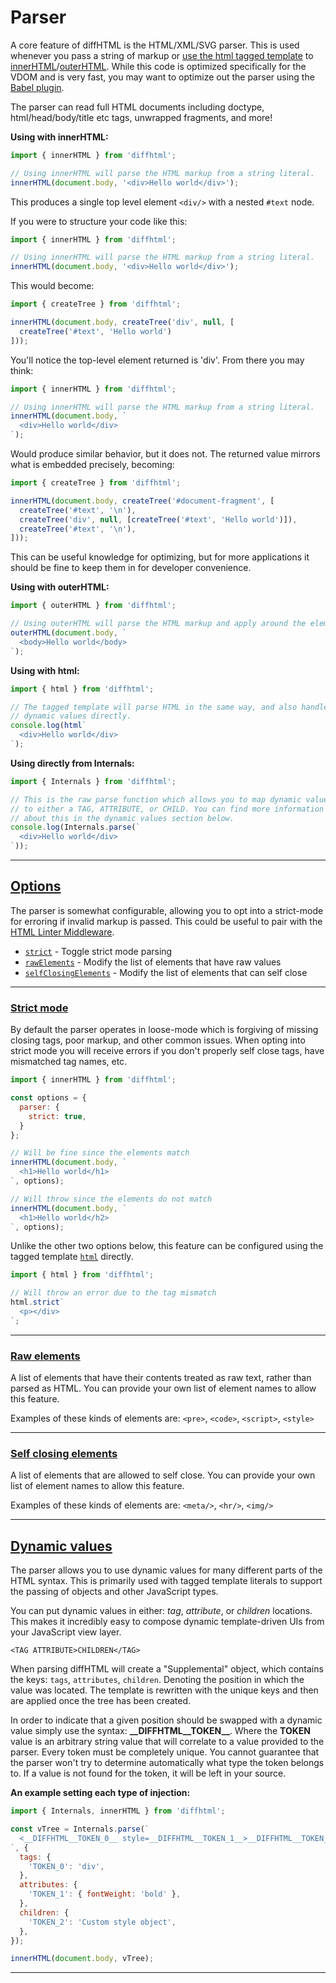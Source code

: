 # Parser

A core feature of diffHTML is the HTML/XML/SVG parser. This is used whenever
you pass a string of markup or [use the html tagged template](/api.html#html)
to [innerHTML](/api.html#inner-html)/[outerHTML](/api.html#ouuter-html). While
this code is optimized specifically for the VDOM and is very fast, you may want
to optimize out the parser using the [Babel
plugin](/tools.html#babel-transform).

The parser can read full HTML documents including doctype, html/head/body/title
etc tags, unwrapped fragments, and more!

**Using with innerHTML:**

```js
import { innerHTML } from 'diffhtml';

// Using innerHTML will parse the HTML markup from a string literal.
innerHTML(document.body, '<div>Hello world</div>');
```

This produces a single top level element `<div/>` with a nested `#text` node.

If you were to structure your code like this:

```js
import { innerHTML } from 'diffhtml';

// Using innerHTML will parse the HTML markup from a string literal.
innerHTML(document.body, '<div>Hello world</div>');
```

This would become:

```js
import { createTree } from 'diffhtml';

innerHTML(document.body, createTree('div', null, [
  createTree('#text', 'Hello world')
]));
```

You'll notice the top-level element returned is 'div'. From there you may
think:

```js
import { innerHTML } from 'diffhtml';

// Using innerHTML will parse the HTML markup from a string literal.
innerHTML(document.body, `
  <div>Hello world</div>
`);
```

Would produce similar behavior, but it does not. The returned value mirrors
what is embedded precisely, becoming:

```js
import { createTree } from 'diffhtml';

innerHTML(document.body, createTree('#document-fragment', [
  createTree('#text', '\n'),
  createTree('div', null, [createTree('#text', 'Hello world')]),
  createTree('#text', '\n'),
]));
```

This can be useful knowledge for optimizing, but for more applications it
should be fine to keep them in for developer convenience.

**Using with outerHTML:**

```js
import { outerHTML } from 'diffhtml';

// Using outerHTML will parse the HTML markup and apply around the element.
outerHTML(document.body, `
  <body>Hello world</body>
`);
```

**Using with html:**

```js
import { html } from 'diffhtml';

// The tagged template will parse HTML in the same way, and also handle
// dynamic values directly.
console.log(html`
  <div>Hello world</div>
`);
```

**Using directly from Internals:**

```js
import { Internals } from 'diffhtml';

// This is the raw parse function which allows you to map dynamic values
// to either a TAG, ATTRIBUTE, or CHILD. You can find more information
// about this in the dynamic values section below.
console.log(Internals.parse(`
  <div>Hello world</div>
`));
```

<a name="options"></a>

---

## <a href="#options">Options</a>

The parser is somewhat configurable, allowing you to opt into a strict-mode for
erroring if invalid markup is passed. This could be useful to pair with the
[HTML Linter Middleware](/middleware.html#html-linter).

- [`strict`](#strict-mode) - Toggle strict mode parsing
- [`rawElements`](#block-elements) - Modify the list of elements that have raw values
- [`selfClosingElements`](#self-closing) - Modify the list of elements that can self close

<a name="strict-mode"></a>

---

### <a href="#strict-mode">Strict mode</a>

By default the parser operates in loose-mode which is forgiving of missing
closing tags, poor markup, and other common issues. When opting into strict
mode you will receive errors if you don't properly self close tags, have
mismatched tag names, etc.

```js
import { innerHTML } from 'diffhtml';

const options = {
  parser: {
    strict: true,
  }
};

// Will be fine since the elements match
innerHTML(document.body, `
  <h1>Hello world</h1>
`, options);

// Will throw since the elements do not match
innerHTML(document.body, `
  <h1>Hello world</h2>
`, options);
```

Unlike the other two options below, this feature can be configured using the
tagged template [`html`](/api.html#html) directly.

```js
import { html } from 'diffhtml';

// Will throw an error due to the tag mismatch
html.strict`
  <p></div>
`;
```

<a name="block-elements"></a>

---

### <a href="#raw-elements">Raw elements</a>

A list of elements that have their contents treated as raw text, rather than
parsed as HTML. You can provide your own list of element names to allow this
feature.

Examples of these kinds of elements are: `<pre>`, `<code>`, `<script>`, `<style>`


<a name="self-closing-elements"></a>

---

### <a href="#self-closing-elements">Self closing elements</a>

A list of elements that are allowed to self close. You can provide your own list of
element names to allow this feature.

Examples of these kinds of elements are: `<meta/>`, `<hr/>`, `<img/>`


<a name="dynamic-values"></a>

---

## <a href="#dynamic-values">Dynamic values</a>

The parser allows you to use dynamic values for many different parts of the
HTML syntax. This is primarily used with tagged template literals to support
the passing of objects and other JavaScript types.

You can put dynamic values in either: _tag_, _attribute_, or _children_ locations.
This makes it incredibly easy to compose dynamic template-driven UIs from your
JavaScript view layer.

```
<TAG ATTRIBUTE>CHILDREN</TAG>
```

When parsing diffHTML will create a "Supplemental" object, which contains the
keys: `tags`, `attributes`, `children`. Denoting the position in which the
value was located. The template is rewritten with the unique keys and then are
applied once the tree has been created.

In order to indicate that a given position should be swapped with a dynamic
value simply use the syntax: **&#95;&#95;DIFFHTML&#95;&#95;TOKEN&#95;&#95;**.
Where the **TOKEN** value is an arbitrary string value that will correlate to a
value provided to the parser. Every token must be completely unique. You cannot
guarantee that the parser won't try to determine automatically what type the
token belongs to. If a value is not found for the token, it will be left in
your source.

**An example setting each type of injection:**

```js
import { Internals, innerHTML } from 'diffhtml';

const vTree = Internals.parse(`
  <__DIFFHTML__TOKEN_0__ style=__DIFFHTML__TOKEN_1__>__DIFFHTML__TOKEN_2__</div>
`, {
  tags: {
    'TOKEN_0': 'div',
  },
  attributes: {
    'TOKEN_1': { fontWeight: 'bold' },
  },
  children: {
    'TOKEN_2': 'Custom style object',
  },
});

innerHTML(document.body, vTree);
```

---